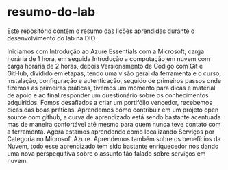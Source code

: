 # resumo-do-lab
Este repositório contém o resumo das lições aprendidas durante o desenvolvimento do lab na DIO

Iniciamos com Introdução ao Azure Essentials com a Microsoft, carga horária de 1 hora, em seguida Introdução a computação em nuvem com carga horária de 2 horas, depois Versionamento de Código com Git e GitHub, dividido em etapas, tendo uma visão geral da ferramenta e o curso, instalação, configuração e autenticação, seguido de primeiros passos onde fizemos as primeiras práticas, tivemos um momento para dicas e material de apoio e ao final responder um questionário sobre os conhecimentos adquiridos.
Fomos desafiados a criar um portifólio vencedor, recebemos dicas das boas práticas.
Aprendemos como contribuir em um projeto open source com github, a curva de aprendizado está sendo bastante acentuada mas de maneira confortável até mesmo para quem nunca teve contato com a ferramenta.
Agora estamos aprendendo como localizando Serviços por Categoria no Microsoft Azure.
Aprendemos também sobre os benefícios da Nuvem, todo esse aprendizado tem sido bastante enriquecedor nos dando uma nova perspequitiva sobre o assunto tão falado sobre serviços em nuvem.
